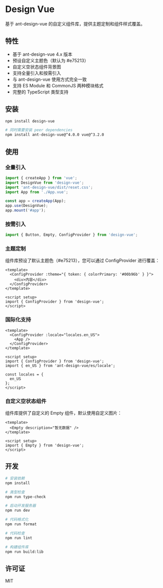 # Design Vue

基于 ant-design-vue 的自定义组件库，提供主题定制和组件样式覆盖。

## 特性

- 基于 ant-design-vue 4.x 版本
- 预设自定义主题色（默认为 #e75213）
- 自定义空状态组件背景图
- 支持全量引入和按需引入
- 与 ant-design-vue 使用方式完全一致
- 支持 ES Module 和 CommonJS 两种模块格式
- 完整的 TypeScript 类型支持

## 安装

```bash
npm install design-vue

# 同时需要安装 peer dependencies
npm install ant-design-vue@^4.0.0 vue@^3.2.0
```

## 使用

### 全量引入

```js
import { createApp } from 'vue';
import DesignVue from 'design-vue';
import 'ant-design-vue/dist/reset.css';
import App from './App.vue';

const app = createApp(App);
app.use(DesignVue);
app.mount('#app');
```

### 按需引入

```js
import { Button, Empty, ConfigProvider } from 'design-vue';
```

### 主题定制

组件库预设了默认主题色（#e75213），您可以通过 ConfigProvider 进行覆盖：

```vue
<template>
  <ConfigProvider :theme="{ token: { colorPrimary: '#00b96b' } }">
    <div>内容</div>
  </ConfigProvider>
</template>

<script setup>
import { ConfigProvider } from 'design-vue';
</script>
```

### 国际化支持

```vue
<template>
  <ConfigProvider :locale="locales.en_US">
    <App />
  </ConfigProvider>
</template>

<script setup>
import { ConfigProvider } from 'design-vue';
import { en_US } from 'ant-design-vue/es/locale';

const locales = {
  en_US
};
</script>
```

### 自定义空状态组件

组件库提供了自定义的 Empty 组件，默认使用自定义图片：

```vue
<template>
  <Empty description="暂无数据" />
</template>

<script setup>
import { Empty } from 'design-vue';
</script>
```

## 开发

```bash
# 安装依赖
npm install

# 类型检查
npm run type-check

# 启动开发服务器
npm run dev

# 代码格式化
npm run format

# 代码检查
npm run lint

# 构建组件库
npm run build:lib
```

## 许可证

MIT